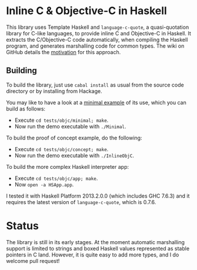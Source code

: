 Inline C &amp; Objective-C in Haskell
=====================================

This library uses Template Haskell and `language-c-quote`, a quasi-quotation library for C-like languages, to provide inline C and Objective-C in Haskell. It extracts the C/Objective-C code automatically, when compiling the Haskell program, and generates marshalling code for common types. The wiki on GitHub details the [motivation](https://github.com/mchakravarty/language-c-inline/wiki/Motivation) for this approach.

Building
--------

To build the library, just use `cabal install` as usual from the source code directory or by installing from Hackage.

You may like to have a look at a [minimal example](blob/master/tests/objc/minimal/Main.hs) of its use, which you can build as follows:

* Execute `cd tests/objc/minimal; make`.
* Now run the demo executable with `./Minimal`.

To build the proof of concept example, do the following:

* Execute `cd tests/objc/concept; make`.
* Now run the demo executable with `./InlineObjC`.

To build the more complex Haskell interpreter app:

* Execute `cd tests/objc/app; make`.
* Now `open -a HSApp.app`.

I tested it with Haskell Platform 2013.2.0.0 (which includes GHC 7.6.3) and it requires the latest version of `language-c-quote`, which is 0.7.6.

Status
======

The library is still in its early stages. At the moment automatic marshalling support is limited to strings and boxed Haskell values represented as stable pointers in C land. However, it is quite easy to add more types, and I do welcome pull request!
